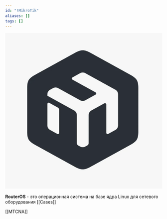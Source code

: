 ```yaml
---
id: "!MikroTik"
aliases: []
tags: []
---
```


![MikroTik](../files/MikroTik-logo.png)

**RouterOS** - это операционная система на базе ядра Linux для сетевого оборудования
[[Cases]]

[[MTCNA]]

